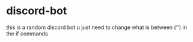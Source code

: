 # discord-bot

this is a random discord bot u just need to change what is between ('') in the if commands 
